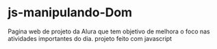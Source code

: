 # js-manipulando-Dom
Pagina web de projeto da Alura que tem objetivo de melhora o foco nas atividades importantes do dia. projeto feito com javascript
